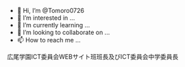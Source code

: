 - 👋 Hi, I’m @Tomoro0726
- 👀 I’m interested in ...
- 🌱 I’m currently learning ...
- 💞️ I’m looking to collaborate on ...
- 📫 How to reach me ...

<!---
Tomoro0726/Tomoro0726 is a ✨ special ✨ repository because its `README.md` (this file) appears on your GitHub profile.
You can click the Preview link to take a look at your changes.
--->

広尾学園ICT委員会WEBサイト班班長及びICT委員会中学委員長
